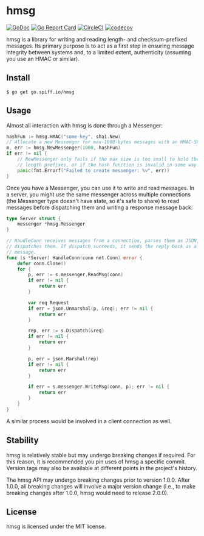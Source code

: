 hmsg
====
<!-- BADGES! -->
[![GoDoc](https://godoc.org/go.spiff.io/hmsg?status.svg)](https://godoc.org/go.spiff.io/hmsg)
[![Go Report Card](https://goreportcard.com/badge/go.spiff.io/hmsg)](https://goreportcard.com/report/go.spiff.io/hmsg)
[![CircleCI](https://circleci.com/gh/nilium/hmsg/tree/master.svg?style=svg)](https://circleci.com/gh/nilium/hmsg/tree/master)
[![codecov](https://codecov.io/gh/nilium/hmsg/branch/master/graph/badge.svg)](https://codecov.io/gh/nilium/hmsg)


hmsg is a library for writing and reading length- and checksum-prefixed
messages. Its primary purpose is to act as a first step in ensuring message
integrity between systems and, to a limited extent, authenticity (assuming you
use an HMAC or similar).


Install
-------

    $ go get go.spiff.io/hmsg


Usage
-----
Almost all interaction with hmsg is done through a Messenger:

```go
hashFun := hmsg.HMAC("some-key", sha1.New)
// Allocate a new Messenger for max-1000-bytes messages with an HMAC-SHA1 hash
m, err := hmsg.NewMessenger(1000, hashFun)
if err != nil {
    // NewMessenger only fails if the max size is too small to hold the hash and
    // length prefixes, or if the hash function is invalid in some way.
    panic(fmt.Errorf("Failed to create messenger: %v", err))
}
```

Once you have a Messenger, you can use it to write and read messages. In
a server, you might use the same messenger across multiple connections (the
Messenger type doesn't have state, so it's safe to share) to read messages
before dispatching them and writing a response message back:

```go
type Server struct {
    messenger *hmsg.Messenger
}

// HandleConn receives messages from a connection, parses them as JSON, and
// dispatches them. If dispatch succeeds, it sends the reply back as a JSON
// message.
func (s *Server) HandleConn(conn net.Conn) error {
    defer conn.Close()
    for {
        p, err := s.messenger.ReadMsg(conn)
        if err != nil {
            return err
        }

        var req Request
        if err = json.Unmarshal(p, &req); err != nil {
            return err
        }

        rep, err := s.Dispatch(&req)
        if err != nil {
            return err
        }

        p, err = json.Marshal(rep)
        if err != nil {
            return err
        }

        if err = s.messenger.WriteMsg(conn, p); err != nil {
            return err
        }
    }
}
```


A similar process would be involved in a client connection as well.


Stability
---------
hmsg is relatively stable but may undergo breaking changes if required. For this
reason, it is recommended you pin uses of hmsg a specific commit. Version tags
may also be available at different points in the project's history.

The hmsg API may undergo breaking changes prior to version 1.0.0. After 1.0.0,
all breaking changes will involve a major version change (i.e., to make breaking
changes after 1.0.0, hmsg would need to release 2.0.0).


License
-------
hmsg is licensed under the MIT license.

<!-- vim: set tw=80 sw=4 ts=4 et : -->
